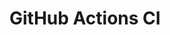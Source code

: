 # GitHub Actions CI





























































































































































































































































































































































































































































































































































































































































































































































































































































































































































































































































































































































































































































































































































































































































































































































































































































































































































































































































































































































































































































































































































































































































































































































































































































































































































































































































































































































































































































































































































































































































































































































































































































































































































































































































































































































































































